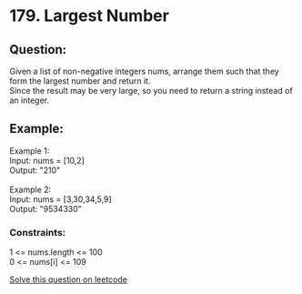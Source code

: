 # 179. Largest Number

## Question:
Given a list of non-negative integers nums, arrange them such that they form the largest number and return it.
<br/>Since the result may be very large, so you need to return a string instead of an integer.


## Example:
Example 1:
<br/>Input: nums = [10,2]
<br/>Output: "210"
<br/>
<br/>Example 2:
<br/>Input: nums = [3,30,34,5,9]
<br/>Output: "9534330"


### Constraints:
1 <= nums.length <= 100
<br/>0 <= nums[i] <= 109


[Solve this question on leetcode](https://leetcode.com/problems/largest-number/description/)